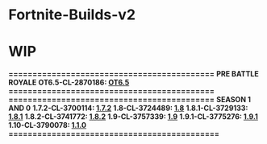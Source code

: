 # Fortnite-Builds-v2

# WIP


**===========================================**
**PRE BATTLE ROYALE**
**OT6.5-CL-2870186: [OT6.5](https://public.simplyblk.xyz/OT0.6.5.zip)**
**===========================================**
**===========================================**
**SEASON 1 AND 0**
**1.7.2-CL-3700114: [1.7.2](https://public.simplyblk.xyz/1.7.2.zip)**
**1.8-CL-3724489: [1.8](https://public.simplyblk.xyz/1.8.rar)**
**1.8.1-CL-3729133: [1.8.1](https://public.simplyblk.xyz/1.8.1.rar)**
**1.8.2-CL-3741772: [1.8.2](https://public.simplyblk.xyz/1.8.2.rar)**
**1.9-CL-3757339: [1.9](https://public.simplyblk.xyz/1.9.rar)**
**1.9.1-CL-3775276: [1.9.1](https://public.simplyblk.xyz/1.9.1.rar)**
**1.10-CL-3790078: [1.1.0](https://public.simplyblk.xyz/1.10.rar)**
**============================================**







